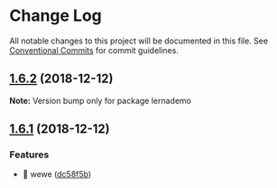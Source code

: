 # Change Log

All notable changes to this project will be documented in this file.
See [Conventional Commits](https://conventionalcommits.org) for commit guidelines.

## [1.6.2](https://github.com/mengqinghui2013/lernademo/compare/v1.6.1...v1.6.2) (2018-12-12)

**Note:** Version bump only for package lernademo





## [1.6.1](https://github.com/mengqinghui2013/lernademo/compare/v1.5.3...v1.6.1) (2018-12-12)


### Features

* 🎸 wewe ([dc58f5b](https://github.com/mengqinghui2013/lernademo/commit/dc58f5b))
